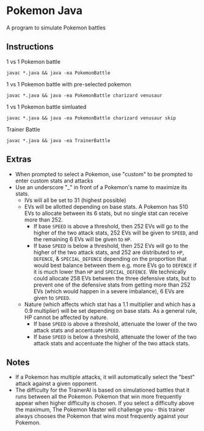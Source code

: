 # Pokemon Java
A program to simulate Pokemon battles

## Instructions

1 vs 1 Pokemon battle
```
javac *.java && java -ea PokemonBattle
```

1 vs 1 Pokemon battle with pre-selected pokemon
```
javac *.java && java -ea PokemonBattle charizard venusaur
```

1 vs 1 Pokemon battle simluated
```
javac *.java && java -ea PokemonBattle charizard venusaur skip
```

Trainer Battle
```
javac *.java && java -ea TrainerBattle
```

## Extras

* When prompted to select a Pokemon, use "custom" to be prompted to enter custom stats and attacks
* Use an underscore "\_" in front of a Pokemon's name to maximize its stats.
	* IVs will all be set to 31 (highest possible)
	* EVs will be allotted depending on base stats. A Pokemon has 510 EVs to allocate between its 6 stats, but no single stat can receive more than 252.
		* If base `SPEED` is above a threshold, then 252 EVs will go to the higher of the two attack stats, 252 EVs will be given to `SPEED`, and the remaining 6 EVs will be given to `HP`.
		* If base `SPEED` is below a threshold, then 252 EVs will go to the higher of the two attack stats, and 252 are distributed to `HP`, `DEFENCE`, & `SPECIAL_DEFENCE` depending on the proportion that would best balance between them e.g. more EVs go to `DEFENCE` if it is much lower than `HP` and `SPECIAL_DEFENCE`. We technically could allocate 258 EVs between the three defensive stats, but to prevent one of the defensive stats from getting more than 252 EVs (which would happen in a severe imbalance), 6 EVs are given to `SPEED`.
	* Nature (which affects which stat has a 1.1 multiplier and which has a 0.9 multiplier) will be set depending on base stats. As a general rule, HP cannot be affected by nature.
		* If base `SPEED` is above a threshold, attenuate the lower of the two attack stats and accentuate `SPEED`.
		* If base `SPEED` is below a threshold, attenuate the lower of the two attack stats and accentuate the higher of the two attack stats.

## Notes

* If a Pokemon has multiple attacks, it will automatically select the "best" attack against a given opponent.
* The difficulty for the TrainerAI is based on simulationed battles that it runs between all the Pokemon. Pokemon that win more frequently appear when higher difficulty is chosen. If you select a difficulty above the maximum, The Pokemon Master will challenge you - this trainer always chooses the Pokemon that wins most frequently against your Pokemon.
